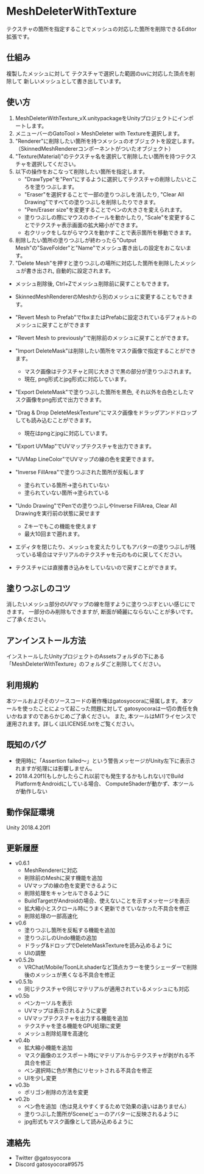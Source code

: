 # MeshDeleterWithTexture

テクスチャの箇所を指定することでメッシュの対応した箇所を削除できるEditor拡張です。

## 仕組み

複製したメッシュに対して
テクスチャで選択した範囲のuvに対応した頂点を削除して
新しいメッシュとして書き出しています。

## 使い方

1. MeshDeleterWithTexture_vX.unitypackageをUnityプロジェクトにインポートします。
2. メニューバーのGatoTool > MeshDeleter with Textureを選択します。
3. "Renderer"に削除したい箇所を持つメッシュのオブジェクトを設定します。（SkinnedMeshRendererコンポーネントがついたオブジェクト）
4. "Texture(Material)"のテクスチャ名を選択して削除したい箇所を持つテクスチャを選択してください。
5. 以下の操作をおこなって削除したい箇所を指定します。
   - "DrawType"を"Pen"にするように選択してテクスチャの削除したいところを塗りつぶします。
   - "Eraser"を選択することで一部の塗りつぶしを消したり, "Clear All Drawing"ですべての塗りつぶしを削除したりできます。
   - "Pen/Eraser size"を変更することでペンの大きさを変えられます。
   - 塗りつぶしの際にマウスのホイールを動かしたり, "Scale"を変更することでテクスチャ表示画面の拡大縮小ができます。
   - 右クリックをしながらマウスを動かすことで表示箇所を移動できます。
6. 削除したい箇所の塗りつぶしが終わったら"Output Mesh"の"SaveFolder"と"Name"でメッシュ書き出しの設定をおこないます。
7. "Delete Mesh"を押すと塗りつぶしの場所に対応した箇所を削除したメッシュが書き出され, 自動的に設定されます。

- メッシュ削除後, Ctrl+Zでメッシュ削除前に戻すこともできます。
- SkinnedMeshRendererのMeshから別のメッシュに変更することもできます。
- "Revert Mesh to Prefab"でfbxまたはPrefabに設定されているデフォルトのメッシュに戻すことができます
- "Revert Mesh to previously"で削除前のメッシュに戻すことができます。

- "Import DeleteMask"は削除したい箇所をマスク画像で指定することができます。
  - マスク画像はテクスチャと同じ大きさで黒の部分が塗りつぶされます。
  - 現在, png形式とjpg形式に対応しています。
- "Export DeleteMask"で塗りつぶした箇所を黒色, それ以外を白色としたマスク画像をpng形式で出力できます。
- "Drag & Drop DeleteMeskTexture"にマスク画像をドラッグアンドドロップしても読み込むことができます。
  - 現在はpngとjpgに対応しています。

- "Export UVMap"でUVマップテクスチャを出力できます。
- "UVMap LineColor"でUVマップの線の色を変更できます。

- "Inverse FillArea"で塗りつぶされた箇所が反転します
  - 塗られている箇所→塗られていない
  - 塗られていない箇所→塗られている

- "Undo Drawing"でPenでの塗りつぶしやInverse FillArea, Clear All Drawingを実行前の状態に戻せます
  - Zキーでもこの機能を使えます
  - 最大10回まで遡れます。

- エディタを閉じたり、メッシュを変えたりしてもアバターの塗りつぶしが残っている場合はマテリアルのテクスチャを元のものに戻してください。
- テクスチャには直接書き込みをしていないので戻すことができます。

## 塗りつぶしのコツ

消したいメッシュ部分のUVマップの線を隠すように塗りつぶすといい感じにできます。
一部分のみ削除もできますが, 断面が綺麗にならないことが多いです。ご了承ください。

## アンインストール方法

インストールしたUnityプロジェクトのAssetsフォルダの下にある「MeshDeleterWithTexture」のフォルダごと削除してください。

## 利用規約

本ツールおよびそのソースコードの著作権はgatosyocoraに帰属します。
本ツールを使ったことによって起こった問題に対して
gatosyocoraは一切の責任を負いかねますのであらかじめご了承ください。
また, 本ツールはMITライセンスで運用されます。詳しくはLICENSE.txtをご覧ください。

## 既知のバグ

- 使用時に「Assertion failed～」という警告メッセージがUnity左下に表示されますが処理には影響しません。
- 2018.4.20f1(もしかしたらこれ以前でも発生するかもしれない)でBuild PlatformをAndroidにしている場合、
ComputeShaderが動かず、本ツールが動作しない

## 動作保証環境

Unity 2018.4.20f1

## 更新履歴

- v0.6.1
  - MeshRendererに対応
  - 削除前のMeshに戻す機能を追加
  - UVマップの線の色を変更できるように
  - 削除処理をキャンセルできるように
  - BuildTargetがAndroidの場合、使えないことを示すメッセージを表示
  - 拡大縮小とスクロール時にうまく更新できていなかった不具合を修正
  - 削除処理の一部高速化
- v0.6
  - 塗りつぶし箇所を反転する機能を追加
  - 塗りつぶしのUndo機能の追加
  - ドラッグ&ドロップでDeleteMaskTextureを読み込めるように
  - UIの調整
- v0.5.2b
  - VRChat/Mobile/ToonLit.shaderなど頂点カラーを使うシェーダーで削除後のメッシュが黒くなる不具合を修正
- v0.5.1b
  - 同じテクスチャや同じマテリアルが適用されているメッシュにも対応
- v0.5b
  - ペンカーソルを表示
  - UVマップは表示されるように変更
  - UVマップテクスチャを出力する機能を追加
  - テクスチャを塗る機能をGPU処理に変更
  - メッシュ削除処理を高速化
- v0.4b
  - 拡大縮小機能を追加
  - マスク画像のエクスポート時にマテリアルからテクスチャが剥がれる不具合を修正
  - ペン選択時に色が黒色にリセットされる不具合を修正
  - UIを少し変更
- v0.3b
  - ポリゴン削除の方法を変更
- v0.2b
  - ペン色を追加（色は見えやすくするためで効果の違いはありません）
  - 塗りつぶした箇所がSceneビューのアバターに反映されるように
  - jpg形式もマスク画像として読み込めるように

## 連絡先

- Twitter @gatosyocora
- Discord gatosyocora#9575
